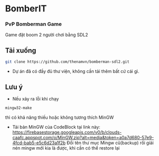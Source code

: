 # BomberIT
### PvP Bomberman Game

Game đặt boom 2 người chơi bằng SDL2

## Tải xuống
```sh
git clone https://github.com/thenamvn/bomberman-sdl2.git
```
- Dự án đã có đầy đủ thư viện, không cần tải thêm bất cứ cái gì.


## Lưu ý
- Nếu xảy ra lỗi khi chạy 
```sh
mingw32-make
```
thì có khả năng thiếu hoặc không tương thích MinGW
- Tải bản MinGW của CodeBlock tại link này: https://firebasestorage.googleapis.com/v0/b/clouds-caafc.appspot.com/o/MinGW.zip?alt=media&token=a0a7d680-57e9-4fcd-bab5-e5c6d23a1f2b
Đổi tên thư mục Mingw cũ(backup) rồi giải nén mingw mới kia là được, khi cần có thể restore lại

